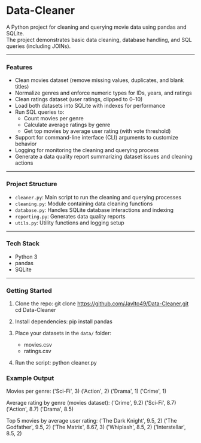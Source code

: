# Data-Cleaner

A Python project for cleaning and querying movie data using pandas and SQLite.  
The project demonstrates basic data cleaning, database handling, and SQL queries (including JOINs).

---

### Features
- Clean movies dataset (remove missing values, duplicates, and blank titles)
- Normalize genres and enforce numeric types for IDs, years, and ratings
- Clean ratings dataset (user ratings, clipped to 0–10)
- Load both datasets into SQLite with indexes for performance
- Run SQL queries to:
  - Count movies per genre
  - Calculate average ratings by genre
  - Get top movies by average user rating (with vote threshold)
- Support for command-line interface (CLI) arguments to customize behavior
- Logging for monitoring the cleaning and querying process
- Generate a data quality report summarizing dataset issues and cleaning actions

---

### Project Structure
- `cleaner.py`: Main script to run the cleaning and querying processes
- `cleaning.py`: Module containing data cleaning functions
- `database.py`: Handles SQLite database interactions and indexing
- `reporting.py`: Generates data quality reports
- `utils.py`: Utility functions and logging setup

---

### Tech Stack
- Python 3  
- pandas  
- SQLite  

---

### Getting Started
1. Clone the repo:
   git clone <https://github.com/JavIto49/Data-Cleaner.git>
   cd Data-Cleaner

2. Install dependencies:
   pip install pandas

3. Place your datasets in the `data/` folder:
   - movies.csv
   - ratings.csv

4. Run the script:
   python cleaner.py

### Example Output
Movies per genre:
('Sci-Fi', 3)
('Action', 2)
('Drama', 1)
('Crime', 1)

Average rating by genre (movies dataset):
('Crime', 9.2)
('Sci-Fi', 8.7)
('Action', 8.7)
('Drama', 8.5)

Top 5 movies by average user rating:
('The Dark Knight', 9.5, 2)
('The Godfather', 9.5, 2)
('The Matrix', 8.67, 3)
('Whiplash', 8.5, 2)
('Interstellar', 8.5, 2)
